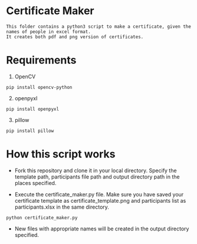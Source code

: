# Certificate Maker
```
This folder contains a python3 script to make a certificate, given the names of people in excel format.
It creates both pdf and png version of certificates.
```

# Requirements
1. OpenCV
        
```
pip install opencv-python
```

2. openpyxl

```
pip install openpyxl
```

3. pillow

```
pip install pillow
```

# How this script works
* Fork this repository and clone it in your local directory. Specify the template path, participants file path and output directory path in the places specified.

* Execute the certificate_maker.py file.
Make sure you have saved your certificate template as certificate_template.png and participants list as participants.xlsx in the same directory.
```
python certificate_maker.py
```

* New files with appropriate names will be created in the output directory specified.
